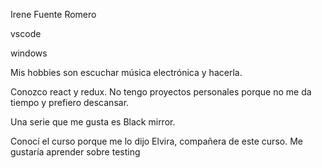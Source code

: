 Irene Fuente Romero

vscode 

windows

Mis hobbies son escuchar música electrónica y hacerla.

Conozco react y redux. No tengo proyectos personales porque no me da tiempo y prefiero descansar.

Una serie que me gusta es Black mirror.

Conocí el curso porque me lo dijo Elvira, compañera de este curso. Me gustaría aprender sobre testing
